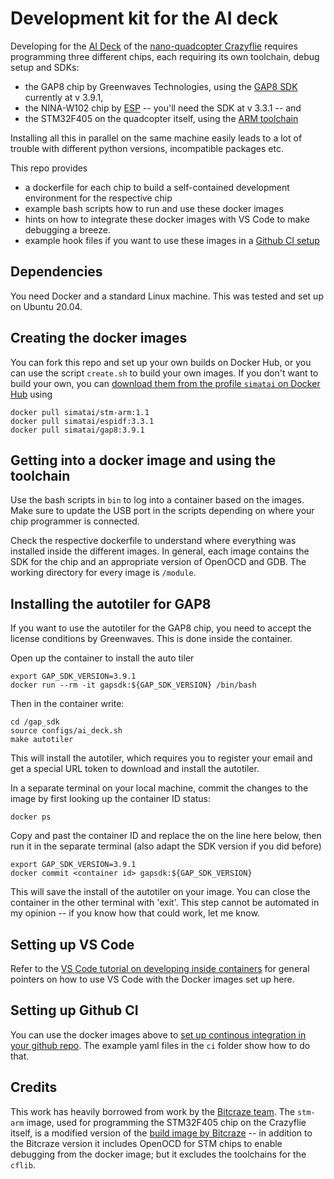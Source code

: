 
Development kit for the AI deck
===============================

Developing for the [AI Deck](https://store.bitcraze.io/collections/decks/products/ai-deck-1-1) of the [nano-quadcopter Crazyflie](https://www.bitcraze.io/products/crazyflie-2-1/) 
requires programming three different chips, each requiring its own toolchain, debug setup and SDKs:

* the GAP8 chip by Greenwaves Technologies, using the [GAP8 SDK](https://github.com/GreenWaves-Technologies/gap_sdk) currently at v 3.9.1,
* the NINA-W102 chip by [ESP](https://github.com/espressif/esp-idf) -- you'll need the SDK at v 3.3.1 -- and
* the STM32F405 on the quadcopter itself, using the [ARM toolchain](https://launchpad.net/gcc-arm-embedded/+announcement/22902)

Installing all this in parallel on the same machine easily leads to a lot of trouble with different python versions, incompatible packages etc.

This repo provides

* a dockerfile for each chip to build a self-contained development environment for the respective chip
* example bash scripts how to run and use these docker images
* hints on how to integrate these docker images with VS Code to make debugging a breeze.
* example hook files if you want to use these images in a [Github CI setup](https://docs.github.com/en/actions/learn-github-actions)

Dependencies
------------
You need Docker and a standard Linux machine. This was tested and set up on Ubuntu 20.04.


Creating the docker images
--------------------------
You can fork this repo and set up your own builds on Docker Hub, or you can use the script `create.sh` to build your
own images. If you don't want to build your own, you can [download them from the profile `simatai` on Docker Hub](https://hub.docker.com/u/simatai) using

    docker pull simatai/stm-arm:1.1
    docker pull simatai/espidf:3.3.1
    docker pull simatai/gap8:3.9.1

Getting into a docker image and using the toolchain 
---------------------------------------------------

Use the bash scripts in `bin` to log into a container based on the images. Make sure to 
update the USB port in the scripts depending on where your chip programmer is connected.

Check the respective dockerfile to understand where everything was installed inside the different images. In general, each image contains
the SDK for the chip and an appropriate version of OpenOCD and GDB. The working directory for every image is `/module`.


Installing the autotiler for GAP8
---------------------------------

If you want to use the autotiler for the GAP8 chip, you need to accept the license conditions by Greenwaves. This is done inside the container.

Open up the container to install the auto tiler
```
export GAP_SDK_VERSION=3.9.1
docker run --rm -it gapsdk:${GAP_SDK_VERSION} /bin/bash
```

Then in the container write:
```
cd /gap_sdk
source configs/ai_deck.sh
make autotiler
```
This will install the autotiler, which requires you to register your email and get a special URL token to download and install the autotiler.

In a separate terminal on your local machine, commit the changes to the image by first looking up the container ID status:
```
docker ps
```

Copy and past the container ID and replace the <container id> on the line here below, then run it in the separate terminal (also adapt the SDK version if you did before)
```
export GAP_SDK_VERSION=3.9.1
docker commit <container id> gapsdk:${GAP_SDK_VERSION}
```

This will save the install of the autotiler on your image. You can close the container in the other terminal with 'exit'. This step cannot be automated in my opinion --
if you know how that could work, let me know.


Setting up VS Code 
------------------

Refer to the [VS Code tutorial on developing inside containers](https://code.visualstudio.com/docs/remote/containers-tutorial)
for general pointers on how to use VS Code with the Docker images set up here.

Setting up Github CI
--------------------

You can use the docker images above to [set up continous integration in your github repo](https://docs.github.com/en/actions/learn-github-actions/essential-features-of-github-actions). 
The example yaml files in the `ci` folder show how to do that.

Credits
-------
This work has heavily borrowed from work by the [Bitcraze team](https://github.com/bitcraze). The `stm-arm` image, used for 
programming the STM32F405 chip on the Crazyflie itself, is a modified version of the [build image by Bitcraze](https://github.com/bitcraze/docker-builder) 
-- in addition to the Bitcraze version it includes OpenOCD for STM chips to enable debugging from the docker image; but it excludes the toolchains
for the `cflib`.

